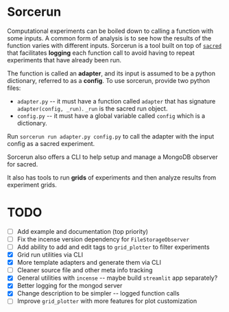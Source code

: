# Sorcerun

Computational experiments can be boiled down to calling a function with some inputs. A common form of analysis is to see how the results of the function varies with different inputs. Sorcerun is a tool built on top of [`sacred`](https://github.com/IDSIA/sacred) that facilitates **logging** each function call to avoid having to repeat experiments that have already been run.

The function is called an **adapter**, and its input is assumed to be a python dictionary, referred to as a **config**. To use sorcerun, provide two python files:

-   `adapter.py` -- it must have a function called `adapter` that has signature
    `adapter(config, _run)`. `_run` is the sacred run object.
-   `config.py` -- it must have a global variable called `config` which is a dictionary.

Run `sorcerun run adapter.py config.py` to call the adapter with the input config as a sacred experiment.

Sorcerun also offers a CLI to help setup and manage a MongoDB observer for sacred.

It also has tools to run **grids** of experiments and then analyze results from experiment grids.

# TODO

-   [ ] Add example and documentation (top priority)
-   [ ] Fix the incense version dependency for `FileStorageObserver`
-   [ ] Add ability to add and edit tags to `grid_plotter` to filter experiments
-   [x] Grid run utilities via CLI
-   [x] More template adapters and generate them via CLI
-   [ ] Cleaner source file and other meta info tracking
-   [x] General utilities with `incense` -- maybe build `streamlit` app separately?
-   [x] Better logging for the mongod server
-   [x] Change description to be simpler -- logged function calls
-   [ ] Improve `grid_plotter` with more features for plot customization
